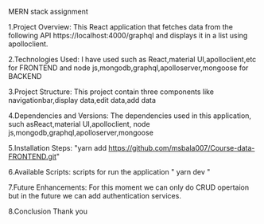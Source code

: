 MERN stack assignment

1.Project Overview: This React application that fetches data from the following API https://localhost:4000/graphql and displays it in a list using apolloclient.

2.Technologies Used: I have used such as React,material UI,apolloclient,etc for FRONTEND and node js,mongodb,graphql,apolloserver,mongoose for BACKEND 

3.Project Structure: This project contain three components like navigationbar,display data,edit data,add data

4.Dependencies and Versions: The dependencies used in this application, such asReact,material UI,apolloclient, node js,mongodb,graphql,apolloserver,mongoose

5.Installation Steps: "yarn add https://github.com/msbala007/Course-data-FRONTEND.git"

6.Available Scripts: scripts for run the application " yarn dev "

7.Future Enhancements: For this moment we can only do CRUD opertaion but in the future we can add authentication services.

8.Conclusion Thank you
